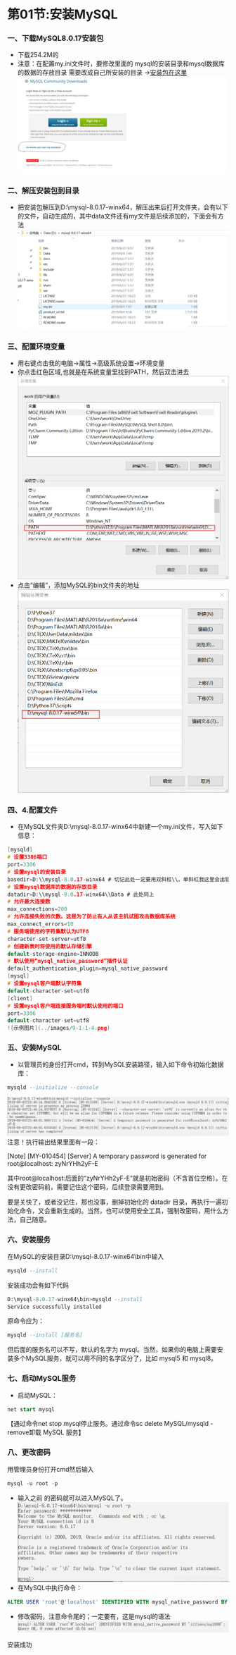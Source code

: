 # 第01节:安装MySQL
### 一、下载MySQL8.0.17安装包
* 下载254.2M的
* 注意：在配置my.ini文件时，要修改里面的  mysql的安装目录和mysql数据库的数据的存放目录  需要改成自己所安装的目录
→[安装包在这里](https://dev.mysql.com/downloads/file/?id=487686)
![点击画圈的地方直接安装](../images/9-1-1-8.jpg)
### 二、解压安装包到目录
* 把安装包解压到D:\mysql-8.0.17-winx64，解压出来后打开文件夹，会有以下的文件，自动生成的，其中data文件还有my文件是后续添加的，下面会有方法
![示例图片](../images/9-1-1-1.png)
### 三、配置环境变量
* 用右键点击我的电脑→属性→高级系统设置→环境变量
* 你点击红色区域,也就是在系统变量里找到PATH，然后双击进去
![示例图片](../images/9-1-1-2.png)
* 点击“编辑”，添加MySQL的bin文件夹的地址
![示例图片](../images/9-1-1-3.png)
### 四、4.配置文件
* 在MySQL文件夹D:\mysql-8.0.17-winx64中新建一个my.ini文件，写入如下信息：
```h
[mysqld]
# 设置3306端口
port=3306
# 设置mysql的安装目录
basedir=D:\\mysql-8.0.17-winx64 # 切记此处一定要用双斜杠\\，单斜杠我这里会出错，不过看别人的教程，有的是单斜杠。自己尝试吧
# 设置mysql数据库的数据的存放目录
datadir=D:\\mysql-8.0.17-winx64\\Data # 此处同上
# 允许最大连接数
max_connections=200
# 允许连接失败的次数。这是为了防止有人从该主机试图攻击数据库系统
max_connect_errors=10
# 服务端使用的字符集默认为UTF8
character-set-server=utf8
# 创建新表时将使用的默认存储引擎
default-storage-engine=INNODB
# 默认使用“mysql_native_password”插件认证
default_authentication_plugin=mysql_native_password
[mysql]
# 设置mysql客户端默认字符集
default-character-set=utf8
[client]
# 设置mysql客户端连接服务端时默认使用的端口
port=3306
default-character-set=utf8
![示例图片](../images/9-1-1-4.png)
```
### 五、安装MySQL
* 以管理员的身份打开cmd，转到MySQL安装路径，输入如下命令初始化数据库：
```sql
mysqld --initialize --console
```
![示例图片](../images/9-1-1-5.png)
注意！执行输出结果里面有一段：

[Note] [MY-010454] [Server] A temporary password is generated for root@localhost: zyNrYHh2yF-E

其中root@localhost:后面的“zyNrYHh2yF-E”就是初始密码（不含首位空格）。在没有更改密码前，需要记住这个密码，后续登录需要用到。

要是关快了，或者没记住，那也没事，删掉初始化的 datadir 目录，再执行一遍初始化命令，又会重新生成的。当然，也可以使用安全工具，强制改密码，用什么方法，自己随意。
### 六、安装服务
在MySQL的安装目录D:\mysql-8.0.17-winx64\bin中输入
```sql
mysqld --install
```
安装成功会有如下代码
```sql
D:\mysql-8.0.17-winx64\bin>mysqld --install
Service successfully installed
```
原命令应为：
```sql
mysqld --install [服务名]
```
但后面的服务名可以不写，默认的名字为 mysql。当然，如果你的电脑上需要安装多个MySQL服务，就可以用不同的名字区分了，比如 mysql5 和 mysql8。
### 七、启动MySQL服务
* 启动MySQL：
```sql
net start mysql
```
【通过命令net stop mysql停止服务。通过命令sc delete MySQL/mysqld -remove卸载 MySQL 服务】
### 八、更改密码
用管理员身份打开cmd然后输入
```sql
mysql -u root -p
```
* 输入之前 的密码就可以进入MySQL了。
![示例图片](../images/9-1-1-6.png)
* 在MySQL中执行命令：
```sql
ALTER USER 'root'@'localhost' IDENTIFIED WITH mysql_native_password BY '新密码';
```
* 修改密码，注意命令尾的；一定要有，这是mysql的语法
![示例图片](../images/9-1-1-7.png)



安装成功